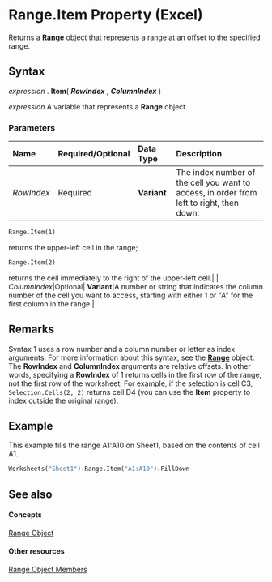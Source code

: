 
# Range.Item Property (Excel)

Returns a  **[Range](b8207778-0dcc-4570-1234-f130532cc8cd.md)** object that represents a range at an offset to the specified range.


## Syntax

 _expression_ . **Item**( **_RowIndex_** , **_ColumnIndex_** )

 _expression_ A variable that represents a **Range** object.


### Parameters



|**Name**|**Required/Optional**|**Data Type**|**Description**|
|:-----|:-----|:-----|:-----|
| _RowIndex_|Required| **Variant**|The index number of the cell you want to access, in order from left to right, then down. 
```vb
Range.Item(1)
```

returns the upper-left cell in the range; 


```vb
Range.Item(2)
```

returns the cell immediately to the right of the upper-left cell.|
| _ColumnIndex_|Optional| **Variant**|A number or string that indicates the column number of the cell you want to access, starting with either 1 or "A" for the first column in the range.|

## Remarks

Syntax 1 uses a row number and a column number or letter as index arguments. For more information about this syntax, see the  **[Range](b8207778-0dcc-4570-1234-f130532cc8cd.md)** object. The **RowIndex** and **ColumnIndex** arguments are relative offsets. In other words, specifying a **RowIndex** of 1 returns cells in the first row of the range, not the first row of the worksheet. For example, if the selection is cell C3, `Selection.Cells(2, 2)` returns cell D4 (you can use the **Item** property to index outside the original range).


## Example

This example fills the range A1:A10 on Sheet1, based on the contents of cell A1.


```vb
Worksheets("Sheet1").Range.Item("A1:A10").FillDown
```


## See also


#### Concepts


[Range Object](b8207778-0dcc-4570-1234-f130532cc8cd.md)
#### Other resources


[Range Object Members](4336bf81-1e63-7e44-1792-baf366a027a7.md)
